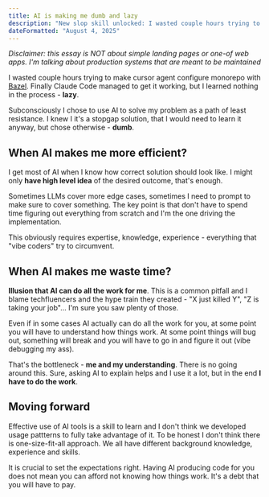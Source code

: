 ```yaml
---
title: AI is making me dumb and lazy
description: "New slop skill unlocked: I wasted couple hours trying to make AI do something instead of learning about it first."
dateFormatted: "August 4, 2025"
---
```


_Disclaimer: this essay is NOT about simple landing pages or one-of web apps. I'm talking about production systems that are meant to be maintained_

I wasted couple hours trying to make cursor agent configure monorepo with [Bazel](https://bazel.build/). Finally Claude Code managed to get it working, but I learned nothing in the process - **lazy**.

Subconsciously I chose to use AI to solve my problem as a path of least resistance. I knew I it's a stopgap solution, that I would need to learn it anyway, but chose otherwise - **dumb**.

## When AI makes me more efficient?

I get most of AI when I know how correct solution should look like. I might only **have high level idea** of the desired outcome, that's enough.

Sometimes LLMs cover more edge cases, sometimes I need to prompt to make sure to cover something. The key point is that don't have to spend time figuring out everything from scratch and I'm the one driving the implementation.

This obviously requires expertise, knowledge, experience - everything that "vibe coders" try to circumvent.

## When AI makes me waste time?

**Illusion that AI can do all the work for me**. This is a common pitfall and I blame techfluencers and the hype train they created - "X just killed Y", "Z is taking your job"... I'm sure you saw plenty of those.

Even if in some cases AI actually can do all the work for you, at some point you will have to understand how things work. At some point things will bug out, something will break and you will have to go in and figure it out (vibe debugging my ass).

That's the bottleneck - **me and my understanding**. There is no going around this. Sure, asking AI to explain helps and I use it a lot, but in the end **I have to do the work**.

## Moving forward

Effective use of AI tools is a skill to learn and I don't think we developed usage pattterns to fully take advantage of it. To be honest I don't think there is one-size-fit-all approach. We all have different background knowledge, experience and skills.

It is crucial to set the expectations right. Having AI producing code for you does not mean you can afford not knowing how things work. It's a debt that you will have to pay.
